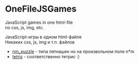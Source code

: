# OneFileJSGames
JavaScript games in one html-file<br/>
no css, js, img, etc.

JavaScript-игры в одном html-файле<br/>
Никаких css, js, img и т.п. файлов
* [nm_puzzle](https://dbubb.github.io/OneFileJSGames/nm_puzzle.html) - типа пятнашек но на произвольном поле n*m
* [tetris](https://dbubb.github.io/OneFileJSGames/tetris.html) - соответственно тетрис :)
